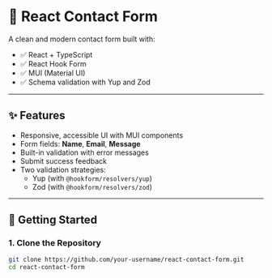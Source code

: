 # 📝 React Contact Form

A clean and modern contact form built with:

- ✅ React + TypeScript
- ✅ React Hook Form
- ✅ MUI (Material UI)
- ✅ Schema validation with Yup and Zod

---

## ✨ Features

- Responsive, accessible UI with MUI components
- Form fields: **Name**, **Email**, **Message**
- Built-in validation with error messages
- Submit success feedback
- Two validation strategies:
  - Yup (with `@hookform/resolvers/yup`)
  - Zod (with `@hookform/resolvers/zod`)

---

## 🚀 Getting Started

### 1. Clone the Repository

```bash
git clone https://github.com/your-username/react-contact-form.git
cd react-contact-form
```

